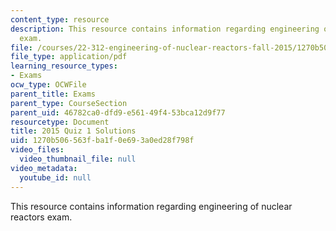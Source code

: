 ```yaml
---
content_type: resource
description: This resource contains information regarding engineering of nuclear reactors
  exam.
file: /courses/22-312-engineering-of-nuclear-reactors-fall-2015/1270b506563fba1f0e693a0ed28f798f_MIT22_312F15_quiz1_2015Sol.pdf
file_type: application/pdf
learning_resource_types:
- Exams
ocw_type: OCWFile
parent_title: Exams
parent_type: CourseSection
parent_uid: 46782ca0-dfd9-e561-49f4-53bca12d9f77
resourcetype: Document
title: 2015 Quiz 1 Solutions
uid: 1270b506-563f-ba1f-0e69-3a0ed28f798f
video_files:
  video_thumbnail_file: null
video_metadata:
  youtube_id: null
---
```

This resource contains information regarding engineering of nuclear reactors exam.

